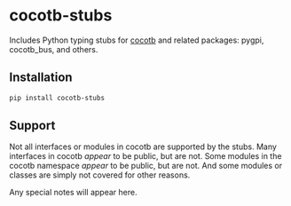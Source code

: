# cocotb-stubs

Includes Python typing stubs for [cocotb](https://github.com/cocotb/cocotb) and related packages: pygpi, cocotb_bus, and others.

## Installation

```sh
pip install cocotb-stubs
```

## Support

Not all interfaces or modules in cocotb are supported by the stubs.
Many interfaces in cocotb *appear* to be public, but are not.
Some modules in the cocotb namespace *appear* to be public, but are not.
And some modules or classes are simply not covered for other reasons.

Any special notes will appear here.
